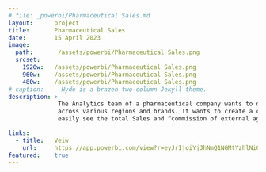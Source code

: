 ```yaml
---
# file: _powerbi/Pharmaceutical Sales.md
layout:      project
title:       Pharmaceutical Sales
date:        15 April 2023
image:
  path:       /assets/powerbi/Pharmaceutical Sales.png
  srcset:
    1920w:   /assets/powerbi/Pharmaceutical Sales.png
    960w:    /assets/powerbi/Pharmaceutical Sales.png
    480w:    /assets/powerbi/Pharmaceutical Sales.png
# caption:     Hyde is a brazen two-column Jekyll theme.
description: >
              The Analytics team of a pharmaceutical company wants to design a dashboard to analyze the sales of products 
              across various regions and brands. It wants to create a chart with User control functionality, so users can 
              easily see the total Sales and “commission of external agents” categorized by brands and region.

links:
  - title:   Veiw
    url:     https://app.powerbi.com/view?r=eyJrIjoiYjJhNmQ1NGMtYzhlNi00ZThkLWFmZjgtZTVlNWE3ZjM4NWUwIiwidCI6IjZiY2E4MzUxLTAxZDMtNDI1Mi04NWVhLWJkYThmOGQyMzViZCIsImMiOjl9
featured:    true
---
```

